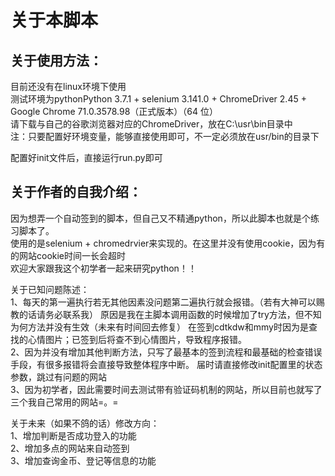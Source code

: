 关于本脚本
===

关于使用方法： 
---
  目前还没有在linux环境下使用  
  测试环境为pythonPython 3.7.1 + selenium 3.141.0 + ChromeDriver 2.45 + Google Chrome 71.0.3578.98（正式版本）（64 位）  
  请下载与自己的谷歌浏览器对应的ChromeDriver，放在C:\usr\bin目录中  
  注：只要配置好环境变量，能够直接使用即可，不一定必须放在usr/bin的目录下  
  
配置好init文件后，直接运行run.py即可      


关于作者的自我介绍：
---  
  因为想弄一个自动签到的脚本，但自己又不精通python，所以此脚本也就是个练习脚本了。  
  使用的是selenium + chromedrvier来实现的。在这里并没有使用cookie，因为有的网站cookie时间一长会超时  
  欢迎大家跟我这个初学者一起来研究python！！  

关于已知问题陈述：  
1、每天的第一遍执行若无其他因素没问题第二遍执行就会报错。（若有大神可以赐教的话请务必联系我）
    原因是我在主脚本调用函数的时候增加了try方法，但不知为何方法并没有生效（未来有时间回去修复）
    在签到cdtkdw和mmy时因为是查找的心情图片；已签到后将查不到心情图片，导致程序报错。  
2、因为并没有增加其他判断方法，只写了最基本的签到流程和最基础的检查错误手段，有很多报错将会直接导致整体程序中断。
    届时请直接修改init配置里的状态参数，跳过有问题的网站  
3、因为初学者，因此需要时间去测试带有验证码机制的网站，所以目前也就写了三个我自己常用的网站=。=  
    

关于未来（如果不鸽的话）修改方向：  
1、增加判断是否成功登入的功能  
2、增加多点的网站来自动签到  
3、增加查询金币、登记等信息的功能  

